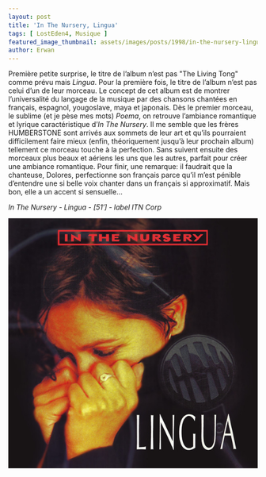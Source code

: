 ```yaml
---
layout: post
title: 'In The Nursery, Lingua'
tags: [ LostEden4, Musique ]
featured_image_thumbnail: assets/images/posts/1998/in-the-nursery-lingua.jpg
author: Erwan
---
```


Première petite surprise, le titre de l’album n’est pas "The Living Tong" comme prévu mais *Lingua*. Pour la première fois, le titre de l’album n’est pas celui d’un de leur morceau. Le concept de cet album est de montrer l’universalité du langage de la musique par des chansons chantées en français, espagnol, yougoslave, maya et japonais. Dès le premier morceau, le sublime (et je pèse mes mots) *Poema*, on retrouve l’ambiance romantique et lyrique caractéristique d’*In The Nursery*. Il me semble que les frères HUMBERSTONE sont arrivés aux sommets de leur art et qu’ils pourraient difficilement faire mieux (enfin, théoriquement jusqu’à leur prochain album) tellement ce morceau touche à la perfection. Sans suivent ensuite des morceaux plus beaux et aériens les uns que les autres, parfait pour créer une ambiance romantique. Pour finir, une remarque: il faudrait que la chanteuse, Dolores, perfectionne son français parce qu’il m’est pénible d’entendre une si belle voix chanter dans un français si approximatif. Mais bon, elle a un accent si sensuelle...          

*In The Nursery - Lingua - [51′] - label ITN Corp*

![Lingua](assets/images/posts/1998/in-the-nursery-lingua.jpg) 